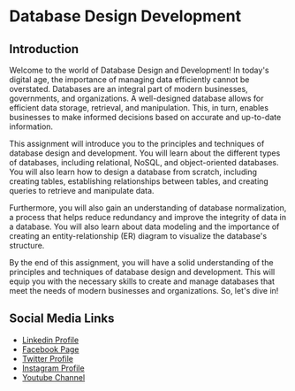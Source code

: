 # Database Design Development

## Introduction

Welcome to the world of Database Design and Development! In today's digital age, the importance of managing data efficiently cannot be overstated. Databases are an integral part of modern businesses, governments, and organizations. A well-designed database allows for efficient data storage, retrieval, and manipulation. This, in turn, enables businesses to make informed decisions based on accurate and up-to-date information.

This assignment will introduce you to the principles and techniques of database design and development. You will learn about the different types of databases, including relational, NoSQL, and object-oriented databases. You will also learn how to design a database from scratch, including creating tables, establishing relationships between tables, and creating queries to retrieve and manipulate data.

Furthermore, you will also gain an understanding of database normalization, a process that helps reduce redundancy and improve the integrity of data in a database. You will also learn about data modeling and the importance of creating an entity-relationship (ER) diagram to visualize the database's structure.

By the end of this assignment, you will have a solid understanding of the principles and techniques of database design and development. This will equip you with the necessary skills to create and manage databases that meet the needs of modern businesses and organizations. So, let's dive in!

Social Media Links
---

* [Linkedin Profile](https://www.linkedin.com/in/shalomshan-selvakumar-423aaa1aa/)
* [Facebook Page](https://web.facebook.com/selvakumar.shalomshan)
* [Twitter Profile](https://mobile.twitter.com/SHALOMSHANS)
* [Instagram Profile](https://www.instagram.com/shalomshanselvakumar/)
* [Youtube Channel](https://www.youtube.com/channel/UCeQfTqz1hxhe_Lt37I2JLDg)